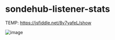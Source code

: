 # sondehub-listener-stats

TEMP: https://jsfiddle.net/8v7yafeL/show

![image](https://user-images.githubusercontent.com/22492406/149744902-790caeb9-1dc8-4dc1-bd7a-7cd67924cadd.png)
